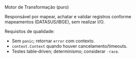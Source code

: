 Motor de Transformação (puro)

Responsável por mapear, achatar e validar registros conforme mapeamentos (DATASUS/IBGE), sem realizar I/O.

Requisitos de qualidade:
- Sem `panic`; retornar `error` com contexto.
- `context.Context` quando houver cancelamento/timeouts.
- Testes table‑driven; determinismo; considerar `-race`.

